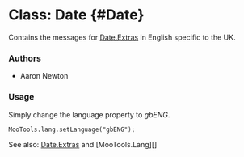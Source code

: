 Class: Date {#Date}
=====================================

Contains the messages for [Date.Extras][] in English specific to the UK.

### Authors

* Aaron Newton

### Usage

Simply change the language property to *gbENG*.

	MooTools.lang.setLanguage("gbENG");

See also: [Date.Extras][] and [MooTools.Lang][]

[FormValidator]: http://www.mootools.net/docs/more/Forms/FormValidator#FormValidator
[Date.Extras]: http://www.mootools.net/docs/more/Native/Date.Extras